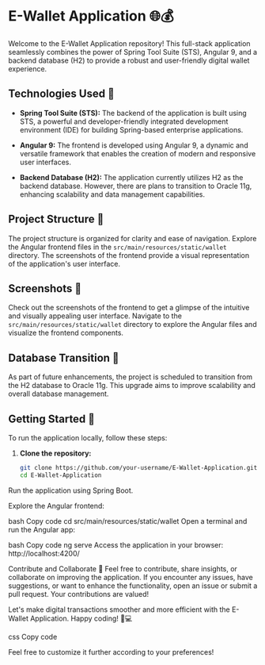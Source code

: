# E-Wallet Application 🌐💰

Welcome to the E-Wallet Application repository! This full-stack application seamlessly combines the power of Spring Tool Suite (STS), Angular 9, and a backend database (H2) to provide a robust and user-friendly digital wallet experience.

## Technologies Used 🚀

- **Spring Tool Suite (STS):** The backend of the application is built using STS, a powerful and developer-friendly integrated development environment (IDE) for building Spring-based enterprise applications.

- **Angular 9:** The frontend is developed using Angular 9, a dynamic and versatile framework that enables the creation of modern and responsive user interfaces.

- **Backend Database (H2):** The application currently utilizes H2 as the backend database. However, there are plans to transition to Oracle 11g, enhancing scalability and data management capabilities.

## Project Structure 📁

The project structure is organized for clarity and ease of navigation. Explore the Angular frontend files in the `src/main/resources/static/wallet` directory. The screenshots of the frontend provide a visual representation of the application's user interface.

## Screenshots 📸

Check out the screenshots of the frontend to get a glimpse of the intuitive and visually appealing user interface. Navigate to the `src/main/resources/static/wallet` directory to explore the Angular files and visualize the frontend components.

## Database Transition 🔄

As part of future enhancements, the project is scheduled to transition from the H2 database to Oracle 11g. This upgrade aims to improve scalability and overall database management.

## Getting Started 🚀

To run the application locally, follow these steps:

1. **Clone the repository:**
   ```bash
   git clone https://github.com/your-username/E-Wallet-Application.git
   cd E-Wallet-Application
Run the application using Spring Boot.

Explore the Angular frontend:

bash
Copy code
cd src/main/resources/static/wallet
Open a terminal and run the Angular app:

bash
Copy code
ng serve
Access the application in your browser: http://localhost:4200/

Contribute and Collaborate 🤝
Feel free to contribute, share insights, or collaborate on improving the application. If you encounter any issues, have suggestions, or want to enhance the functionality, open an issue or submit a pull request. Your contributions are valued!

Let's make digital transactions smoother and more efficient with the E-Wallet Application. Happy coding! 🌟💻

css
Copy code

Feel free to customize it further according to your preferences!



